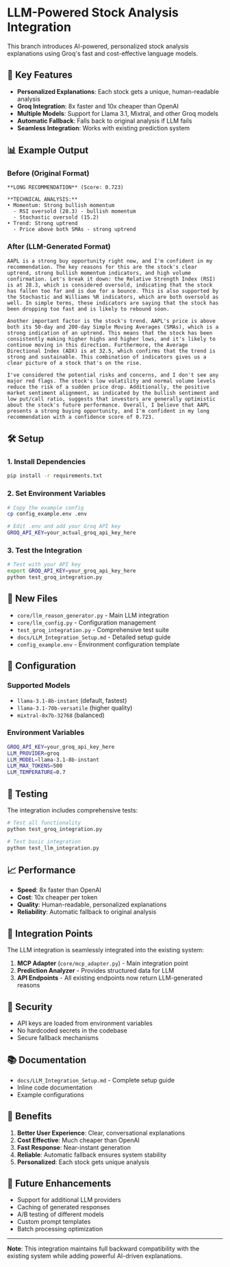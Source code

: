 # LLM-Powered Stock Analysis Integration

This branch introduces AI-powered, personalized stock analysis explanations using Groq's fast and cost-effective language models.

## 🚀 Key Features

- **Personalized Explanations**: Each stock gets a unique, human-readable analysis
- **Groq Integration**: 8x faster and 10x cheaper than OpenAI
- **Multiple Models**: Support for Llama 3.1, Mixtral, and other Groq models
- **Automatic Fallback**: Falls back to original analysis if LLM fails
- **Seamless Integration**: Works with existing prediction system

## 📊 Example Output

### Before (Original Format)
```
**LONG RECOMMENDATION** (Score: 0.723)

**TECHNICAL ANALYSIS:**
• Momentum: Strong bullish momentum
  - RSI oversold (28.3) - bullish momentum
  - Stochastic oversold (15.2)
• Trend: Strong uptrend
  - Price above both SMAs - strong uptrend
```

### After (LLM-Generated Format)
```
AAPL is a strong buy opportunity right now, and I'm confident in my recommendation. The key reasons for this are the stock's clear uptrend, strong bullish momentum indicators, and high volume confirmation. Let's break it down: the Relative Strength Index (RSI) is at 28.3, which is considered oversold, indicating that the stock has fallen too far and is due for a bounce. This is also supported by the Stochastic and Williams %R indicators, which are both oversold as well. In simple terms, these indicators are saying that the stock has been dropping too fast and is likely to rebound soon.

Another important factor is the stock's trend. AAPL's price is above both its 50-day and 200-day Simple Moving Averages (SMAs), which is a strong indication of an uptrend. This means that the stock has been consistently making higher highs and higher lows, and it's likely to continue moving in this direction. Furthermore, the Average Directional Index (ADX) is at 32.5, which confirms that the trend is strong and sustainable. This combination of indicators gives us a clear picture of a stock that's on the rise.

I've considered the potential risks and concerns, and I don't see any major red flags. The stock's low volatility and normal volume levels reduce the risk of a sudden price drop. Additionally, the positive market sentiment alignment, as indicated by the bullish sentiment and low put/call ratio, suggests that investors are generally optimistic about the stock's future performance. Overall, I believe that AAPL presents a strong buying opportunity, and I'm confident in my long recommendation with a confidence score of 0.723.
```

## 🛠️ Setup

### 1. Install Dependencies
```bash
pip install -r requirements.txt
```

### 2. Set Environment Variables
```bash
# Copy the example config
cp config_example.env .env

# Edit .env and add your Groq API key
GROQ_API_KEY=your_actual_groq_api_key_here
```

### 3. Test the Integration
```bash
# Test with your API key
export GROQ_API_KEY=your_groq_api_key_here
python test_groq_integration.py
```

## 📁 New Files

- `core/llm_reason_generator.py` - Main LLM integration
- `core/llm_config.py` - Configuration management
- `test_groq_integration.py` - Comprehensive test suite
- `docs/LLM_Integration_Setup.md` - Detailed setup guide
- `config_example.env` - Environment configuration template

## 🔧 Configuration

### Supported Models
- `llama-3.1-8b-instant` (default, fastest)
- `llama-3.1-70b-versatile` (higher quality)
- `mixtral-8x7b-32768` (balanced)

### Environment Variables
```bash
GROQ_API_KEY=your_groq_api_key_here
LLM_PROVIDER=groq
LLM_MODEL=llama-3.1-8b-instant
LLM_MAX_TOKENS=500
LLM_TEMPERATURE=0.7
```

## 🧪 Testing

The integration includes comprehensive tests:

```bash
# Test all functionality
python test_groq_integration.py

# Test basic integration
python test_llm_integration.py
```

## 📈 Performance

- **Speed**: 8x faster than OpenAI
- **Cost**: 10x cheaper per token
- **Quality**: Human-readable, personalized explanations
- **Reliability**: Automatic fallback to original analysis

## 🔄 Integration Points

The LLM integration is seamlessly integrated into the existing system:

1. **MCP Adapter** (`core/mcp_adapter.py`) - Main integration point
2. **Prediction Analyzer** - Provides structured data for LLM
3. **API Endpoints** - All existing endpoints now return LLM-generated reasons

## 🚨 Security

- API keys are loaded from environment variables
- No hardcoded secrets in the codebase
- Secure fallback mechanisms

## 📚 Documentation

- `docs/LLM_Integration_Setup.md` - Complete setup guide
- Inline code documentation
- Example configurations

## 🎯 Benefits

1. **Better User Experience**: Clear, conversational explanations
2. **Cost Effective**: Much cheaper than OpenAI
3. **Fast Response**: Near-instant generation
4. **Reliable**: Automatic fallback ensures system stability
5. **Personalized**: Each stock gets unique analysis

## 🔮 Future Enhancements

- Support for additional LLM providers
- Caching of generated responses
- A/B testing of different models
- Custom prompt templates
- Batch processing optimization

---

**Note**: This integration maintains full backward compatibility with the existing system while adding powerful AI-driven explanations.
